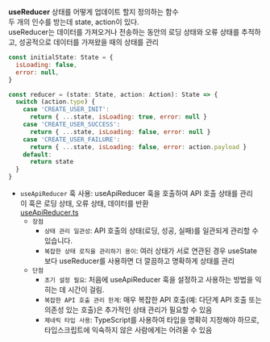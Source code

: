 **useReducer**
상태를 어떻게 업데이트 할지 정의하는 함수<br />
두 개의 인수를 방는데 state, action이 있다.<br />
useReducer는 데이터를 가져오거나 전송하는 동안의 로딩 상태와 오류 상태를 추적하고, 성공적으로 데이터를 가져왔을 때의 상태를 관리

```javascript
const initialState: State = {
  isLoading: false,
  error: null,
}

const reducer = (state: State, action: Action): State => {
  switch (action.type) {
    case 'CREATE_USER_INIT':
      return { ...state, isLoading: true, error: null }
    case 'CREATE_USER_SUCCESS':
      return { ...state, isLoading: false, error: null }
    case 'CREATE_USER_FAILURE':
      return { ...state, isLoading: false, error: action.payload }
    default:
      return state
  }
}
```

- `useApiReducer` 훅 사용: useApiReducer 훅을 호출하여 API 호출 상태를 관리<br/>이 훅은 로딩 상태, 오류 상태, 데이터를 반환<br />
  [useApiReducer.ts](https://github.com/leeseungje/FrontStudy2024/blob/main/Day4/useReducer/src/hooks/useApiReducer.ts)
  - `장점`
    - `상태 관리 일관성`: API 호출의 상태(로딩, 성공, 실패)를 일관되게 관리할 수 있습니다.
    - `복잡한 상태 로직을 관리하기 용이`: 여러 상태가 서로 연관된 경우 useState보다 useReducer를 사용하면 더 깔끔하고 명확하게 상태를 관리
  - `단점`
    - `초기 설정 필요`: 처음에 useApiReducer 훅을 설정하고 사용하는 방법을 익히는 데 시간이 걸림.
    - `복잡한 API 호출 관리 한계`: 매우 복잡한 API 호출(예: 다단계 API 호출 또는 의존성 있는 호출)은 추가적인 상태 관리가 필요할 수 있음
    - `제네릭 타입 사용`: TypeScript를 사용하여 타입을 명확히 지정해야 하므로, 타입스크립트에 익숙하지 않은 사람에게는 어려울 수 있음
